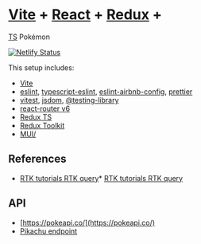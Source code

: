 # [Vite](https://vitejs.dev/) + [React](https://reactjs.org/) + [Redux](https://redux.js.org/) +
[TS](https://www.typescriptlang.org/) Pokémon

[![Netlify
Status](https://api.netlify.com/api/v1/badges/9c95d444-98af-4449-b67f-8d63cbce2135/deploy-status)](https://app.netlify.com/sites/vite-react-redux-ts-boilerplate/deploys)

This setup includes:
* [Vite](https://vitejs.dev/)
* [eslint](https://eslint.org/), [typescript-eslint](https://typescript-eslint.io/),
[eslint-airbnb-config](https://github.com/airbnb/javascript), [prettier](https://prettier.io/)
* [vitest](https://vitest.dev/), [jsdom](https://github.com/jsdom/jsdom),
[@testing-library](https://testing-library.com/)
* [react-router v6](https://reactrouter.com/en/main)
* [Redux TS](https://redux.js.org/usage/usage-with-typescript)
* [Redux Toolkit](https://redux-toolkit.js.org/introduction/getting-started)
* [MUI/](https://mui.com/)

## References
* [RTK tutorials RTK query](https://redux-toolkit.js.org/tutorials/rtk-query)* [RTK tutorials RTK
query](https://redux-toolkit.js.org/tutorials/rtk-query)

## API
* [https://pokeapi.co/](https://pokeapi.co/)
* [Pikachu endpoint](https://pokeapi.co/api/v2/pokemon/pikachu)